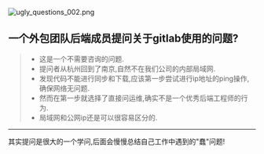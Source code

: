 ![ugly_questions_002.png](http://cdn.notalk.cc/github/ugly_questions_002.png)

## 一个外包团队后端成员提问关于gitlab使用的问题?
> - 这是一个不需要咨询的问题.
> - 提问者从杭州回到了南京,自然不在我们公司的内部局域网.
> - 发现代码不能进行同步和下载,应该第一步尝试进行ip地址的ping操作,确保网络无问题.
> - 然而在第一步就选择了直接问运维,确实不是一个优秀后端工程师的行为.
> - 局域网和公网ip还是可以很容易区分的.

---
其实提问是很大的一个学问,后面会慢慢总结自己工作中遇到的"蠢"问题!
